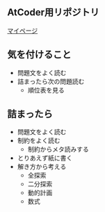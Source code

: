 ## AtCoder用リポジトリ
[マイページ](https://atcoder.jp/users/zeromusu)

## 気を付けること

- 問題文をよく読む
- 詰まったら次の問題読む
    - 順位表を見る

## 詰まったら

- 問題文をよく読む
- 制約をよく読む
    - 制約からメタ読みする
- とりあえず紙に書く
- 解き方から考える
    - 全探索
    - 二分探索
    - 動的計画
    - 数式
